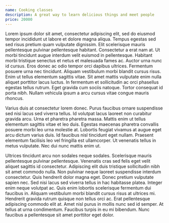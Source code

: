 ```yaml
---
name: Cooking classes
description: A great way to learn delicious things and meet people
price: 20000
---
```


Lorem ipsum dolor sit amet, consectetur adipiscing elit, sed do eiusmod tempor incididunt ut labore et dolore magna aliqua. Tempus egestas sed sed risus pretium quam vulputate dignissim. Elit scelerisque mauris pellentesque pulvinar pellentesque habitant. Consectetur a erat nam at. Ut morbi tincidunt augue interdum velit euismod in pellentesque. Habitant morbi tristique senectus et netus et malesuada fames ac. Auctor urna nunc id cursus. Eros donec ac odio tempor orci dapibus ultrices. Fermentum posuere urna nec tincidunt. Aliquam vestibulum morbi blandit cursus risus. Enim ut tellus elementum sagittis vitae. Sit amet mattis vulputate enim nulla aliquet porttitor lacus luctus. In fermentum et sollicitudin ac orci phasellus egestas tellus rutrum. Eget gravida cum sociis natoque. Tortor consequat id porta nibh. Nullam vehicula ipsum a arcu cursus vitae congue mauris rhoncus.

Varius duis at consectetur lorem donec. Purus faucibus ornare suspendisse sed nisi lacus sed viverra tellus. Id volutpat lacus laoreet non curabitur gravida arcu. Urna et pharetra pharetra massa. Mattis enim ut tellus elementum sagittis vitae et leo duis. Egestas maecenas pharetra convallis posuere morbi leo urna molestie at. Lobortis feugiat vivamus at augue eget arcu dictum varius duis. Id faucibus nisl tincidunt eget nullam. Praesent elementum facilisis leo vel fringilla est ullamcorper. Ut venenatis tellus in metus vulputate. Nec dui nunc mattis enim ut.

Ultrices tincidunt arcu non sodales neque sodales. Scelerisque mauris pellentesque pulvinar pellentesque. Venenatis cras sed felis eget velit aliquet sagittis id consectetur. Adipiscing elit duis tristique sollicitudin nibh sit amet commodo nulla. Non pulvinar neque laoreet suspendisse interdum consectetur. Quis hendrerit dolor magna eget. Donec pretium vulputate sapien nec. Sed nisi lacus sed viverra tellus in hac habitasse platea. Integer enim neque volutpat ac. Quis enim lobortis scelerisque fermentum dui faucibus in. Aliquam vestibulum morbi blandit cursus risus at ultrices mi. Hendrerit gravida rutrum quisque non tellus orci ac. Erat pellentesque adipiscing commodo elit at. Amet nisl purus in mollis nunc sed id semper. At tellus at urna condimentum. Faucibus turpis in eu mi bibendum. Nunc faucibus a pellentesque sit amet porttitor eget dolor. 